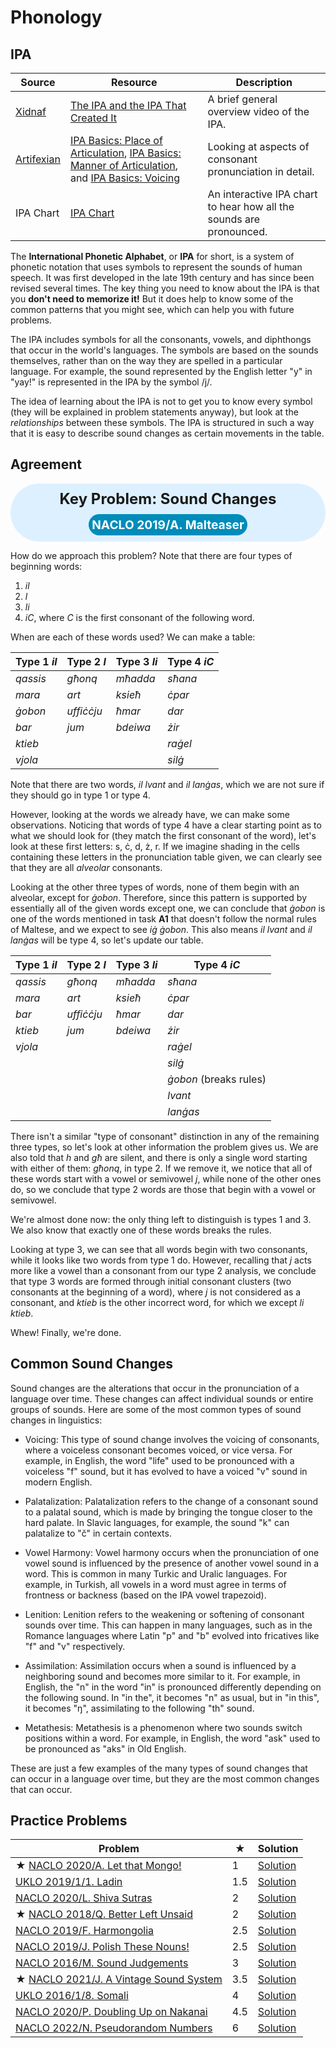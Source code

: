 # Phonology

## IPA

| Source | Resource | Description |
|--|--|--|
| [Xidnaf](https://www.youtube.com/@Xidnaf) | [The IPA and the IPA That Created It](https://www.youtube.com/watch?v=00pHrQo-0R4) | A brief general overview video of the IPA. |
| [Artifexian](https://www.youtube.com/@Artifexian) | [IPA Basics: Place of Articulation](https://www.youtube.com/watch?v=xMEFr7ghMTg), [IPA Basics: Manner of Articulation](https://www.youtube.com/watch?v=J3IO5K5ZGB4), and [IPA Basics: Voicing](https://www.youtube.com/watch?v=jkfSA4_DCfs) | Looking at aspects of consonant pronunciation in detail. |
| IPA Chart | [IPA Chart](https://www.ipachart.com/) | An interactive IPA chart to hear how all the sounds are pronounced. |

The **International Phonetic Alphabet**, or **IPA** for short, is a system of phonetic notation that uses symbols to represent the sounds of human speech. It was first developed in the late 19th century and has since been revised several times. The key thing you need to know about the IPA is that you **don't need to memorize it!** But it does help to know some of the common patterns that you might see, which can help you with future problems.

The IPA includes symbols for all the consonants, vowels, and diphthongs that occur in the world's languages. The symbols are based on the sounds themselves, rather than on the way they are spelled in a particular language. For example, the sound represented by the English letter "y" in "yay!" is represented in the IPA by the symbol /j/.

The idea of learning about the IPA is not to get you to know every symbol (they will be explained in problem statements anyway), but look at the *relationships* between these symbols. The IPA is structured in such a way that it is easy to describe sound changes as certain movements in the table.


## Agreement

<div style="background-color: #DDF0FF; border-radius: 50px; padding: 10px; display: flex; flex-direction: column; align-items: center; justify-content: center;">
  <div style="font-weight: bold; font-size: 1.5rem;">Key Problem: Sound Changes</div>
  <div style="margin-top: 10px; text-align: center; background-color: #008CBA; color: #fff; border-radius: 50px; padding: 5px; max-width: 90%;">
    <a href="https://www.nacloweb.org/resources/problems/2019/N2019-A.pdf" style="font-size: 1.2rem; font-weight: bold; color: #fff; text-decoration: none;">NACLO 2019/A. Malteaser</a>
  </div>
</div>

<span></span>

How do we approach this problem? Note that there are four types of beginning words:

1. *il*
2. *l*
3. *li*
4. *iC*, where *C* is the first consonant of the following word.

When are each of these words used? We can make a table:

| Type 1 *il* | Type 2 *l* | Type 3 *li* | Type 4 *iC* |
|--|--|--|--|
| _qassis_ | _għonq_ | _mħadda_ | _sħana_ |
| _mara_ | _art_ | _ksieħ_ | _ċpar_ |
| _ġobon_ | _uffiċċju_ | _ħmar_ | _dar_ |
| _bar_ | _jum_ | _bdeiwa_ | _żir_ |
| _ktieb_ |  |  | _raġel_ |
| _vjola_ |  |  | _silġ_ |

Note that there are two words, *il lvant* and *il lanġas*, which we are not sure if they should go in type 1 or type 4. 

However, looking at the words we already have, we can make some observations. Noticing that words of type 4 have a clear starting point as to what we should look for (they match the first consonant of the word), let's look at these first letters: s, ċ, d, ż, r. If we imagine shading in the cells containing these letters in the pronunciation table given, we can clearly see that they are all *alveolar* consonants.

Looking at the other three types of words, none of them begin with an alveolar, except for *ġobon*. Therefore, since this pattern is supported by essentially all of the given words except one, we can conclude that *ġobon* is one of the words mentioned in task **A1** that doesn't follow the normal rules of Maltese, and we expect to see *iġ ġobon*. This also means *il lvant* and *il lanġas* will be type 4, so let's update our table.

| Type 1 *il* | Type 2 *l* | Type 3 *li* | Type 4 *iC* |
|--|--|--|--|
| _qassis_ | _għonq_ | _mħadda_ | _sħana_ |
| _mara_ | _art_ | _ksieħ_ | _ċpar_ |
| _bar_ | _uffiċċju_ | _ħmar_ | _dar_ |
| _ktieb_ | _jum_ | _bdeiwa_ | _żir_ |
| _vjola_ |  |  | _raġel_ |
|  |  |  | _silġ_ |
| | | | _ġobon_ (breaks rules) |
| | | | _lvant_ |
| | | | _lanġas_ |

There isn't a similar "type of consonant" distinction in any of the remaining three types, so let's look at other information the problem gives us. We are also told that *h* and *għ* are silent, and there is only a single word starting with either of them: _għonq_, in type 2. If we remove it, we notice that all of these words start with a vowel or semivowel *j*, while none of the other ones do, so we conclude that type 2 words are those that begin with a vowel or semivowel.

We're almost done now: the only thing left to distinguish is types 1 and 3. We also know that exactly one of these words breaks the rules.

Looking at type 3, we can see that all words begin with two consonants, while it looks like two words from type 1 do. However, recalling that *j* acts more like a vowel than a consonant from our type 2 analysis, we conclude that type 3 words are formed through initial consonant clusters (two consonants at the beginning of a word), where *j* is not considered as a consonant, and *ktieb* is the other incorrect word, for which we except *li ktieb*.

Whew! Finally, we're done.

## Common Sound Changes

Sound changes are the alterations that occur in the pronunciation of a language over time. These changes can affect individual sounds or entire groups of sounds. Here are some of the most common types of sound changes in linguistics:

- Voicing: This type of sound change involves the voicing of consonants, where a voiceless consonant becomes voiced, or vice versa. For example, in English, the word "life" used to be pronounced with a voiceless "f" sound, but it has evolved to have a voiced "v" sound in modern English.
- Palatalization: Palatalization refers to the change of a consonant sound to a palatal sound, which is made by bringing the tongue closer to the hard palate. In Slavic languages, for example, the sound "k" can palatalize to "č" in certain contexts.
- Vowel Harmony: Vowel harmony occurs when the pronunciation of one vowel sound is influenced by the presence of another vowel sound in a word. This is common in many Turkic and Uralic languages. For example, in Turkish, all vowels in a word must agree in terms of frontness or backness (based on the IPA vowel trapezoid).
- Lenition: Lenition refers to the weakening or softening of consonant sounds over time. This can happen in many languages, such as in the Romance languages where Latin "p" and "b" evolved into fricatives like "f" and "v" respectively.
- Assimilation: Assimilation occurs when a sound is influenced by a neighboring sound and becomes more similar to it. For example, in English, the "n" in the word "in" is pronounced differently depending on the following sound. In "in the", it becomes "n" as usual, but in "in this", it becomes "ŋ", assimilating to the following "th" sound.

- Metathesis: Metathesis is a phenomenon where two sounds switch positions within a word. For example, in English, the word "ask" used to be pronounced as "aks" in Old English.

These are just a few examples of the many types of sound changes that can occur in a language over time, but they are the most common changes that can occur.

## Practice Problems

| Problem | ★ | Solution |
|--|--|--|
| **★** [NACLO 2020/A. Let that Mongo!](https://www.nacloweb.org/resources/problems/2020/N2020-A.pdf) | 1 | [Solution](https://www.nacloweb.org/resources/problems/2020/N2020-AS.pdf) |
| [UKLO 2019/1/1. Ladin](https://www.uklo.org/wp-content/uploads/2022/05/2019_1-Ladin.pdf) | 1.5 | [Solution](https://www.uklo.org/wp-content/uploads/2022/05/2019_1-Ladin.pdf#page=2) |
| [NACLO 2020/L. Shiva Sutras](https://www.nacloweb.org/resources/problems/2020/N2020-L.pdf) | 2 | [Solution](https://www.nacloweb.org/resources/problems/2020/N2020-LS.pdf) |
| **★** [NACLO 2018/Q. Better Left Unsaid](https://www.nacloweb.org/resources/problems/2018/N2018-Q.pdf) | 2 | [Solution](https://www.nacloweb.org/resources/problems/2018/N2018-QS.pdf) |
| [NACLO 2019/F. Harmongolia](https://www.nacloweb.org/resources/problems/2019/N2019-F.pdf) | 2.5 | [Solution](https://www.nacloweb.org/resources/problems/2019/N2019-FS.pdf) |
| [NACLO 2019/J. Polish These Nouns!](https://www.nacloweb.org/resources/problems/2019/N2019-J.pdf) | 2.5 | [Solution](https://www.nacloweb.org/resources/problems/2019/N2019-JS.pdf) |
| [NACLO 2016/M. Sound Judgements](https://www.nacloweb.org/resources/problems/2016/N2016-M.pdf) | 3 | [Solution](https://www.nacloweb.org/resources/problems/2016/N2016-MS.pdf) |
| **★** [NACLO 2021/J. A Vintage Sound System](https://www.nacloweb.org/resources/problems/2021/N2021-J.pdf) | 3.5 | [Solution](https://www.nacloweb.org/resources/problems/2021/N2021-JS.pdf) |
| [UKLO 2016/1/8. Somali](https://www.uklo.org/wp-content/uploads/2022/05/2016_8.-Somali.pdf) | 4 | [Solution](https://www.uklo.org/wp-content/uploads/2022/05/2016_8.-Somali.pdf#page=4) |
| [NACLO 2020/P. Doubling Up on Nakanai](https://www.nacloweb.org/resources/problems/2020/N2020-P.pdf) | 4.5 | [Solution](https://www.nacloweb.org/resources/problems/2020/N2020-PS.pdf) |
| [NACLO 2022/N. Pseudorandom Numbers](https://www.nacloweb.org/resources/problems/2022/N2022-N.pdf) | 6 | [Solution](https://www.nacloweb.org/resources/problems/2022/N2022-NS.pdf) |
